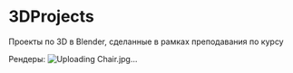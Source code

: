 # 3DProjects
Проекты по 3D в Blender, сделанные в рамках преподавания по курсу

Рендеры:
![Uploading Chair.jpg…]()
